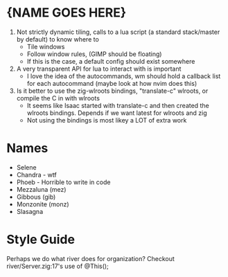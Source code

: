 # {NAME GOES HERE}
1. Not strictly dynamic tiling, calls to a lua script (a standard stack/master by default) to know where to
    * Tile windows
    * Follow window rules, (GIMP should be floating)
    * If this is the case, a default config should exist somewhere
2. A very transparent API for lua to interact with is important
    * I love the idea of the autocommands, wm should hold a callback list for each autocommand (maybe look at how nvim does this)
3. Is it better to use the zig-wlroots bindings, "translate-c" wlroots, or compile the C in with wlroots
    * It seems like Isaac started with translate-c and then created the wlroots bindings. Depends if we want latest for wlroots and zig
    * Not using the bindings is most likey a LOT of extra work

# Names
* Selene
* Chandra - wtf
* Phoeb - Horrible to write in code
* Mezzaluna (mez)
* Gibbous (gib)
* Monzonite (monz)
* Slasagna

# Style Guide

Perhaps we do what river does for organization? Checkout river/Server.zig:17's use of @This();
